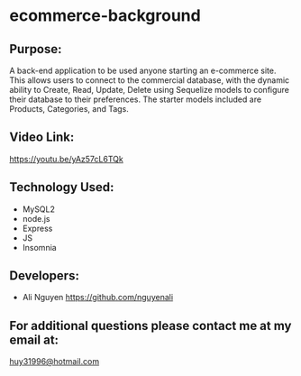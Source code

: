 # ecommerce-background


## Purpose:

A back-end application to be used anyone starting an e-commerce site. This allows users to connect to the commercial database,
with the dynamic ability to Create, Read, Update, Delete using Sequelize models to configure their database to their preferences. 
The starter models included are Products, Categories, and Tags.

## Video Link:

https://youtu.be/yAz57cL6TQk


## Technology Used:

* MySQL2
* node.js
* Express
* JS
* Insomnia

## Developers:
* Ali Nguyen    https://github.com/nguyenali


## For additional questions please contact me at my email at:

huy31996@hotmail.com
